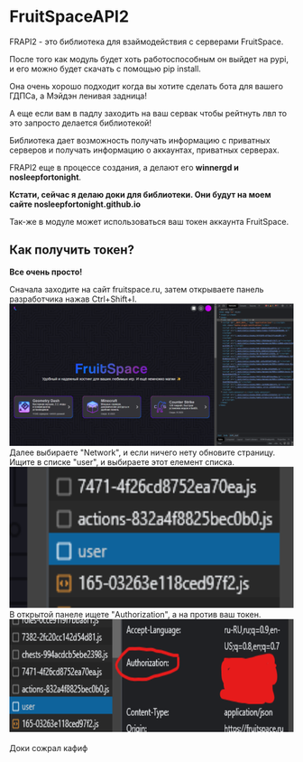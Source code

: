# FruitSpaceAPI2
FRAPI2 - это библиотека для взаймодействия с серверами FruitSpace.

После того как модуль будет хоть работоспособным он выйдет на pypi, и его можно будет скачать с помощью pip install.

Она очень хорошо подходит когда вы хотите сделать бота для вашего ГДПСа, а Мэйдэн ленивая задница!

А еще если вам в падлу заходить на ваш сервак чтобы рейтнуть лвл то это запросто делается библиотекой!

Библиотека дает возможность получать информацию с приватных серверов и получать информацию о аккаунтах, приватных серверах.

FRAPI2 еще в процессе создания, а делают его **winnergd и nosleepfortonight**.

**Кстати, сейчас я делаю доки для библиотеки. Они будут на моем сайте nosleepfortonight.github.io**

Так-же в модуле может использоваться ваш токен аккаунта FruitSpace.

## Как получить токен?

**Все очень просто!**

Сначала заходите на сайт fruitspace.ru, затем открываете панель разработчика нажав Ctrl+Shift+I.<br>
<img src="imgs/Снимок экрана 2023-10-20 163655.png"></img>
<br>
Далее выбираете "Network", и если ничего нету обновите страницу.
Ищите в списке "user", и выбираете этот елемент списка.<br>
<img src="imgs/Снимок экрана 2023-10-20 164016.png" style="width:600px; height:250px;"></img>
<br>
В открытой панеле ищете "Authorization", а на против ваш токен.
<br>
<img src="imgs/Снимок экрана 2023-10-20 164336.png" style="width:600px; height:200px;"></img>
<br><br>Доки сожрал кафиф

